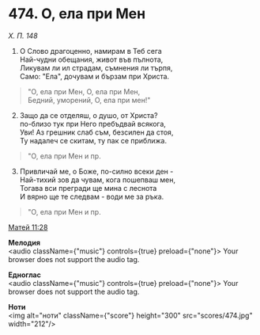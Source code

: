 # 474. О, ела при Мен

_Х. П. 148_

1. О Слово драгоценно, намирам в Теб сега  
Най-чудни обещания, живот във пълнота,  
Ликувам ли ил страдам, съмнения ли търпя,  
Само: "Ела", дочувам и бързам при Христа.  

> "О, ела при Мен, О, ела при Мен,  
> Бедний, уморений, О, ела при мен!"

2. Защо да се отделяш, о душо, от Христа?  
по-близо тук при Него пребъдвай всякога,  
Уви! Аз грешник слаб съм, безсилен да стоя,  
Ту надалеч се скитам, ту пак се приближа.  

> "О, ела при Мен и пр.  

3. Привличай ме, о Боже, по-силно всеки ден -  
Най-тихий зов да чувам, кога пошепваш мен,  
Тогава вси прегради ще мина с леснота  
И вярно ще те следвам - води ме за ръка.  

> "О, ела при Мен и пр.

[Матей 11:28](http://biblia.bg/index.php?k=40&g=11&s=28)

**Мелодия**  
<audio className={"music"} controls={true} preload={"none"}>
    <source src="mp3/474.mp3" type="audio/mpeg"/>
    Your browser does not support the audio tag.
</audio>

**Едноглас**  
<audio className={"music"} controls={true} preload={"none"}>
    <source src="transp/474.mp3" type="audio/mpeg"/>
    Your browser does not support the audio tag.
</audio>

**Ноти**  
<img alt="ноти" className={"score"} height="300" src="scores/474.jpg" width="212"/>
